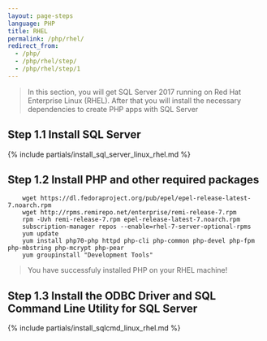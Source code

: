 ```yaml
---
layout: page-steps
language: PHP
title: RHEL
permalink: /php/rhel/
redirect_from:
  - /php/
  - /php/rhel/step/
  - /php/rhel/step/1
---
```


> In this section, you will get SQL Server 2017 running on Red Hat Enterprise Linux (RHEL). After that you will install the necessary dependencies to create PHP apps with SQL Server

## Step 1.1 Install SQL Server
{% include partials/install_sql_server_linux_rhel.md %}

## Step 1.2 Install PHP and other required packages


```terminal
    wget https://dl.fedoraproject.org/pub/epel/epel-release-latest-7.noarch.rpm
    wget http://rpms.remirepo.net/enterprise/remi-release-7.rpm
    rpm -Uvh remi-release-7.rpm epel-release-latest-7.noarch.rpm
    subscription-manager repos --enable=rhel-7-server-optional-rpms
    yum update
    yum install php70-php httpd php-cli php-common php-devel php-fpm php-mbstring php-mcrypt php-pear
    yum groupinstall "Development Tools"
```

> You have successfuly installed PHP on your RHEL machine! 

## Step 1.3 Install the ODBC Driver and SQL Command Line Utility for SQL Server

{% include partials/install_sqlcmd_linux_rhel.md %}

